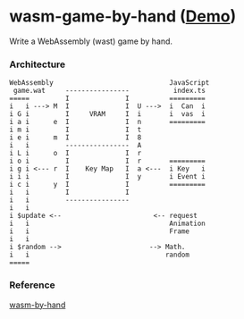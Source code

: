 wasm-game-by-hand ([Demo](https://abagames.github.io/wasm-game-by-hand/index.html))
======================
Write a WebAssembly (wast) game by hand.

### Architecture

```
WebAssembly                             JavaScript
 game.wat     ----------------           index.ts
=====         I              I          =========
i   i ---> M  I              I  U --->  i  Can  i
i G i         I     VRAM     I  i       i  vas  i
i a i      e  I              I  n       =========
i m i         I              I  t
i e i      m  I              I  8
i   i         ----------------  A 
i L i      o  I              I  r
i o i         I              I  r       =========
i g i <--- r  I    Key Map   I  a <---  i Key   i
i i i         I              I  y       i Event i
i c i      y  I              I          =========
i   i         I              I
i   i         ----------------    
i   i
i $update <--                       <-- request
i   i                                   Animation
i   i                                   Frame
i   i
i $random -->                      --> Math.
i   i                                  random
=====
```

### Reference

[wasm-by-hand](https://github.com/rhmoller/wasm-by-hand)
